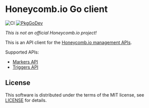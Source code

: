 # Honeycomb.io Go client

![CI](https://github.com/kvrhdn/go-honeycombio/workflows/CI/badge.svg)
[![PkgGoDev](https://pkg.go.dev/badge/github.com/kvrhdn/go-honeycombio)](https://pkg.go.dev/github.com/kvrhdn/go-honeycombio)

_This is not an official Honeycomb.io project!_

This is an API client for the [Honeycomb.io management APIs][honeycombio-api].

[honeycombio-api]: https://docs.honeycomb.io/api/

Supported APIs:

- [Markers API](https://docs.honeycomb.io/api/markers/)
- [Triggers API](https://docs.honeycomb.io/api/triggers/)

## License

This software is distributed under the terms of the MIT license, see [LICENSE](./LICENSE) for details.
